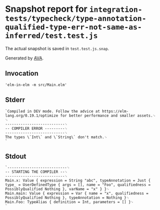 # Snapshot report for `integration-tests/typecheck/type-annotation-qualified-type-err-not-same-as-inferred/test.test.js`

The actual snapshot is saved in `test.test.js.snap`.

Generated by [AVA](https://avajs.dev).

## Invocation

    'elm-in-elm -m src/Main.elm'

## Stderr

    `Compiled in DEV mode. Follow the advice at https://elm-lang.org/0.19.1/optimize for better performance and smaller assets.␊
    ␊
    ---------------------------␊
    -- COMPILER ERROR ---------␊
    ---------------------------␊
    The types \`Int\` and \`String\` don't match.␊
    `

## Stdout

    `---------------------------␊
    -- STARTING THE COMPILER --␊
    ---------------------------␊
    Main.x: Value { expression = String "abc", typeAnnotation = Just { type_ = UserDefinedType { args = [], name = "Foo", qualifiedness = PossiblyQualified Nothing }, varName = "x" } }␊
    Main.main: Value { expression = Var { name = "x", qualifiedness = PossiblyQualified Nothing }, typeAnnotation = Nothing }␊
    Main.Foo: TypeAlias { definition = Int, parameters = [] }␊
    `
